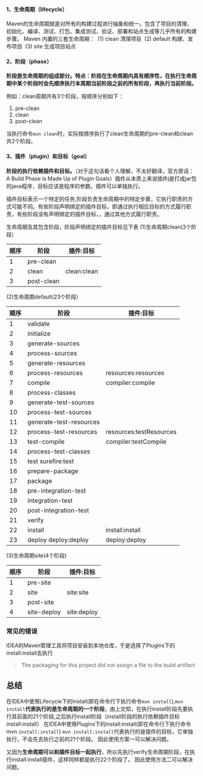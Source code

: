#### 1、生命周期（lifecycle）

​    Maven的生命周期就是对所有的构建过程进行抽象和统一。包含了项目的清理、初始化、编译、测试、打包、集成测试、验证、部署和站点生成等几乎所有的构建步骤。
Maven 内置的三套生命周期：
​    (1) clean 清理项目
​    (2) default 构建、发布项目
​    (3) site 生成项目站点

#### 2、阶段（phase）

​    **阶段是生命周期的组成部分。特点：阶段在生命周期内具有顺序性，在执行生命周期中某个阶段时会先顺序执行本周期当前阶段之前的所有阶段，再执行当前阶段。**

例如：clean周期共有3个阶段，按顺序分别如下：

1. pre-clean
2. clean
3. post-clean

当执行命令`mvn clean`时，实际按顺序执行了clean生命周期的pre-clean和clean共2个阶段。

#### 3、插件（plugin）和目标（goal） 

**阶段的执行依赖插件和目标。**（对于这句话看个人理解，不太好翻译，官方原话：A Build Phase is Made Up of Plugin Goals）插件从本质上来说插件j是打成jar包的java程序，目标应该是程序的参数。插件可以单独执行。

插件目标表示一个特定的任务,阶段负责生命周期中的特定步骤，它执行职责的方式可能不同。有些阶段声明绑定的插件目标，即通过执行相应目标的方式履行职责，有些阶段没有声明绑定的插件目标，，通过其他方式履行职责。

生命周期及其包含阶段，阶段声明绑定的插件目标见下表
(1)生命周期clean(3个阶段）

| 顺序 | 阶段       | 插件:目标   |
| ---- | ---------- | ----------- |
| 1    | pre-clean  |             |
| 2    | clean      | clean:clean |
| 3    | post-clean |             |

(2)生命周期default(23个阶段）

| 顺序 | 阶段                    | 插件:目标               |
| ---- | ----------------------- | ----------------------- |
| 1    | validate                |                         |
| 2    | initialize              |                         |
| 3    | generate-sources        |                         |
| 4    | process-sources         |                         |
| 5    | generate-resources      |                         |
| 6    | process-resources       | resources:resources     |
| 7    | compile                 | compiler:compile        |
| 8    | process-classes         |                         |
| 9    | generate-test-sources   |                         |
| 10   | process-test-sources    |                         |
| 11   | generate-test-resources |                         |
| 12   | process-test-resources  | resources:testResources |
| 13   | test-compile            | compiler:testCompile    |
| 14   | process-test-classes    |                         |
| 15   | test surefire:test      |                         |
| 16   | prepare-package         |                         |
| 17   | package                 |                         |
| 18   | pre-integration-test    |                         |
| 19   | integration-test        |                         |
| 20   | post-integration-test   |                         |
| 21   | verify                  |                         |
| 22   | install                 | install:install         |
| 23   | deploy deploy:deploy    | deploy:deploy           |

(3)生命周期site(4个阶段)

| 顺序 | 阶段        | 插件:目标   |
| ---- | ----------- | ----------- |
| 1    | pre-site    |             |
| 2    | site        | site:site   |
| 3    | post-site   |             |
| 4    | site-deploy | site:deploy |

#### 



### 常见的错误

IDEA的Maven管理工具将项目安装到本地仓库，于是选择了Plugins下的install:install去执行



> The packaging for this project did not assign a file to the build artifact



## 总结

在IDEA中使用Lifecycle下的install(即在命令行下执行命令`mvn install`),`mvn install`**代表执行的是生命周期的一个阶段**，由上文知，在执行install阶段先要执行其前面的21个阶段,之后执行install阶段（install阶段的执行依赖插件目标install:install）
在IDEA中使用Plugins下的install:install(即在命令行下执行命令mvn `install:install`) `mvn install:install`代表执行的是插件的目标，它单独执行，不会先去执行之前的21个阶段。
因此使用方案一可以解决问题。

又因为**生命周期可以和插件目标一起执行**，所以先执行verify生命周期阶段，在执行install:install插件，这样同样都是执行22个阶段了。
因此使用方法二可以解决问题。

